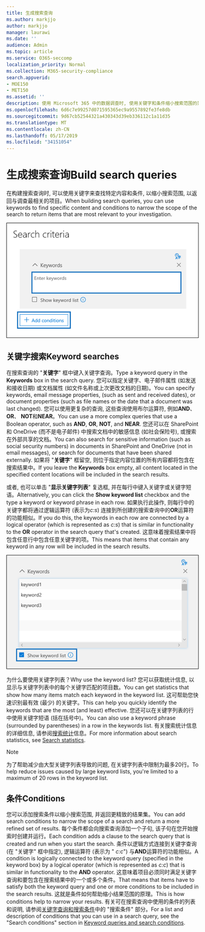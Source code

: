 ```yaml
---
title: 生成搜索查询
ms.author: markjjo
author: markjjo
manager: laurawi
ms.date: ''
audience: Admin
ms.topic: article
ms.service: O365-seccomp
localization_priority: Normal
ms.collection: M365-security-compliance
search.appverid:
- MOE150
- MET150
ms.assetid: ''
description: 使用 Microsoft 365 中的数据调查时, 使用关键字和条件缩小搜索范围的范围。
ms.openlocfilehash: 6d6c7e99257d071595365ec9a9557892fe3fe8db
ms.sourcegitcommit: 9d67cb52544321a430343d39eb336112c1a11d35
ms.translationtype: MT
ms.contentlocale: zh-CN
ms.lasthandoff: 05/17/2019
ms.locfileid: "34151054"
---
```

# <a name="build-search-queries"></a><span data-ttu-id="a76c7-103">生成搜索查询</span><span class="sxs-lookup"><span data-stu-id="a76c7-103">Build search queries</span></span>

<span data-ttu-id="a76c7-104">在构建搜索查询时, 可以使用关键字来查找特定内容和条件, 以缩小搜索范围, 以返回与调查最相关的项目。</span><span class="sxs-lookup"><span data-stu-id="a76c7-104">When building search queries, you can use keywords to find specific content and conditions to narrow the scope of the search to return items that are most relevant to your investigation.</span></span>

![使用关键字和条件缩小搜索结果范围](../media/SearchQueryBox.png)

## <a name="keyword-searches"></a><span data-ttu-id="a76c7-106">关键字搜索</span><span class="sxs-lookup"><span data-stu-id="a76c7-106">Keyword searches</span></span>

<span data-ttu-id="a76c7-107">在搜索查询的 "**关键字**" 框中键入关键字查询。</span><span class="sxs-lookup"><span data-stu-id="a76c7-107">Type a keyword query in the **Keywords** box in the search query.</span></span> <span data-ttu-id="a76c7-108">您可以指定关键字、电子邮件属性 (如发送和接收日期) 或文档属性 (如文件名称或上次更改文档的日期)。</span><span class="sxs-lookup"><span data-stu-id="a76c7-108">You can specify keywords, email message properties, (such as sent and received dates), or document properties (such as file names or the date that a document was last changed).</span></span> <span data-ttu-id="a76c7-109">您可以使用更复杂的查询, 这些查询使用布尔运算符, 例如**AND**、 **OR**、 **NOT**和**NEAR**。</span><span class="sxs-lookup"><span data-stu-id="a76c7-109">You can use a more complex queries that use a Boolean operator, such as **AND**, **OR**, **NOT**, and **NEAR**.</span></span> <span data-ttu-id="a76c7-110">您还可以在 SharePoint 和 OneDrive (而不是电子邮件) 中搜索文档中的敏感信息 (如社会保险号), 或搜索在外部共享的文档。</span><span class="sxs-lookup"><span data-stu-id="a76c7-110">You can also search for sensitive information (such as social security numbers) in documents in SharePoint and OneDrive (not in email messages), or search for documents that have been shared externally.</span></span> <span data-ttu-id="a76c7-111">如果将 "**关键字**" 框留空, 则位于指定内容位置的所有内容都将包含在搜索结果中。</span><span class="sxs-lookup"><span data-stu-id="a76c7-111">If you leave the **Keywords** box empty, all content located in the specified content locations will be included in the search results.</span></span>
    
<span data-ttu-id="a76c7-112">或者, 也可以单击 "**显示关键字列表**" 复选框, 并在每行中键入关键字或关键字短语。</span><span class="sxs-lookup"><span data-stu-id="a76c7-112">Alternatively, you can click the **Show keyword list** checkbox and the type a keyword or keyword phrase in each row.</span></span> <span data-ttu-id="a76c7-113">如果执行此操作, 则每行中的关键字都将通过逻辑运算符 (表示为*c:s*) 连接到所创建的搜索查询中的**OR**运算符的功能相似。</span><span class="sxs-lookup"><span data-stu-id="a76c7-113">If you do this, the keywords in each row are connected by a logical operator (which is represented as *c:s*) that is similar in functionality to the **OR** operator in the search query that's created.</span></span> <span data-ttu-id="a76c7-114">这意味着搜索结果中将包含任意行中包含任意关键字的项。</span><span class="sxs-lookup"><span data-stu-id="a76c7-114">This means that items that contain any keyword in any row will be included in the search results.</span></span>

![使用关键字列表获取查询中每个关键字的统计信息](../media/KeywordListSearch.png)

<span data-ttu-id="a76c7-116">为什么要使用关键字列表？</span><span class="sxs-lookup"><span data-stu-id="a76c7-116">Why use the keyword list?</span></span> <span data-ttu-id="a76c7-117">您可以获取统计信息, 以显示与关键字列表中的每个关键字匹配的项目数。</span><span class="sxs-lookup"><span data-stu-id="a76c7-117">You can get statistics that show how many items match each keyword in the keyword list.</span></span> <span data-ttu-id="a76c7-118">这可帮助您快速识别最有效 (最少) 的关键字。</span><span class="sxs-lookup"><span data-stu-id="a76c7-118">This can help you quickly identify the keywords that are the most (and least) effective.</span></span> <span data-ttu-id="a76c7-119">您还可以在关键字列表的行中使用关键字短语 (括在括号中)。</span><span class="sxs-lookup"><span data-stu-id="a76c7-119">You can also use a keyword phrase (surrounded by parentheses) in a row in the keywords list.</span></span> <span data-ttu-id="a76c7-120">有关搜索统计信息的详细信息, 请参阅[搜索统计](search-statistics.md)信息。</span><span class="sxs-lookup"><span data-stu-id="a76c7-120">For more information about search statistics, see [Search statistics](search-statistics.md).</span></span>

> [!NOTE]
> <span data-ttu-id="a76c7-121">为了帮助减少由大型关键字列表导致的问题, 在关键字列表中限制为最多20行。</span><span class="sxs-lookup"><span data-stu-id="a76c7-121">To help reduce issues caused by large keyword lists, you're limited to a maximum of 20 rows in the keyword list.</span></span>

## <a name="conditions"></a><span data-ttu-id="a76c7-122">条件</span><span class="sxs-lookup"><span data-stu-id="a76c7-122">Conditions</span></span>
    
<span data-ttu-id="a76c7-123">您可以添加搜索条件以缩小搜索范围, 并返回更精致的结果集。</span><span class="sxs-lookup"><span data-stu-id="a76c7-123">You can add search conditions to narrow the scope of a search and return a more refined set of results.</span></span> <span data-ttu-id="a76c7-124">每个条件都会向搜索查询添加一个子句, 该子句在您开始搜索时创建并运行。</span><span class="sxs-lookup"><span data-stu-id="a76c7-124">Each condition adds a clause to the search query that is created and run when you start the search.</span></span> <span data-ttu-id="a76c7-125">条件以逻辑方式连接到关键字查询 (在 "关键字" 框中指定), 逻辑运算符 (表示为 " *c:c*") 与**AND**运算符的功能相似。</span><span class="sxs-lookup"><span data-stu-id="a76c7-125">A condition is logically connected to the keyword query (specified in the keyword box) by a logical operator (which is represented as *c:c*) that is similar in functionality to the **AND** operator.</span></span> <span data-ttu-id="a76c7-126">这意味着项目必须同时满足关键字查询和要包含在搜索结果中的一个或多个条件。</span><span class="sxs-lookup"><span data-stu-id="a76c7-126">That means that items have to satisfy both the keyword query and one or more conditions to be included in the search results.</span></span> <span data-ttu-id="a76c7-127">这就是条件如何帮助缩小结果范围的原理。</span><span class="sxs-lookup"><span data-stu-id="a76c7-127">This is how conditions help to narrow your results.</span></span> <span data-ttu-id="a76c7-128">有关可在搜索查询中使用的条件的列表和说明, 请参阅[关键字查询和搜索条件](../keyword-queries-and-search-conditions.md#search-conditions)中的 "搜索条件" 部分。</span><span class="sxs-lookup"><span data-stu-id="a76c7-128">For a list and description of conditions that you can use in a search query, see the "Search conditions" section in [Keyword queries and search conditions](../keyword-queries-and-search-conditions.md#search-conditions).</span></span>

